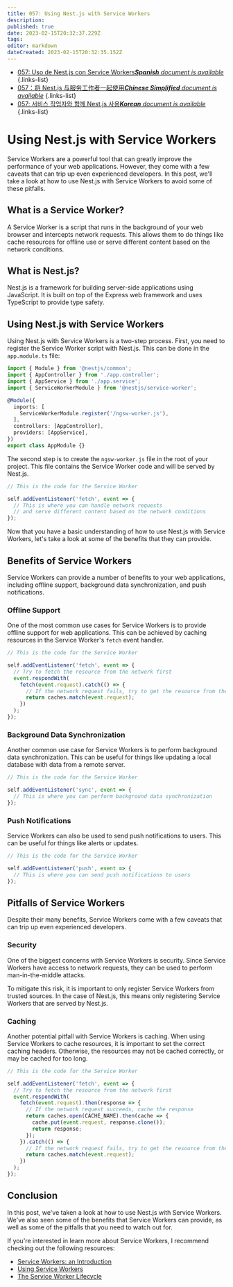 ```yaml
---
title: 057: Using Nest.js with Service Workers
description: 
published: true
date: 2023-02-15T20:32:37.229Z
tags: 
editor: markdown
dateCreated: 2023-02-15T20:32:35.152Z
---
```


- [057: Uso de Nest.js con Service Workers***Spanish** document is available*](/es/Knowledge-base/Nest-js/Learning/057-using-nest-js-with-service-workers)
{.links-list}
- [057：将 Nest.js 与服务工作者一起使用***Chinese Simplified** document is available*](/zh/Knowledge-base/Nest-js/Learning/057-using-nest-js-with-service-workers)
{.links-list}
- [057: 서비스 작업자와 함께 Nest.js 사용***Korean** document is available*](/ko/Knowledge-base/Nest-js/Learning/057-using-nest-js-with-service-workers)
{.links-list}


# Using Nest.js with Service Workers

Service Workers are a powerful tool that can greatly improve the performance of your web applications. However, they come with a few caveats that can trip up even experienced developers. In this post, we'll take a look at how to use Nest.js with Service Workers to avoid some of these pitfalls.

## What is a Service Worker?

A Service Worker is a script that runs in the background of your web browser and intercepts network requests. This allows them to do things like cache resources for offline use or serve different content based on the network conditions.

## What is Nest.js?

Nest.js is a framework for building server-side applications using JavaScript. It is built on top of the Express web framework and uses TypeScript to provide type safety.

## Using Nest.js with Service Workers

Using Nest.js with Service Workers is a two-step process. First, you need to register the Service Worker script with Nest.js. This can be done in the `app.module.ts` file:

```typescript
import { Module } from '@nestjs/common';
import { AppController } from './app.controller';
import { AppService } from './app.service';
import { ServiceWorkerModule } from '@nestjs/service-worker';

@Module({
  imports: [
    ServiceWorkerModule.register('/ngsw-worker.js'),
  ],
  controllers: [AppController],
  providers: [AppService],
})
export class AppModule {}
```

The second step is to create the `ngsw-worker.js` file in the root of your project. This file contains the Service Worker code and will be served by Nest.js.

```javascript
// This is the code for the Service Worker

self.addEventListener('fetch', event => {
  // This is where you can handle network requests
  // and serve different content based on the network conditions
});
```

Now that you have a basic understanding of how to use Nest.js with Service Workers, let's take a look at some of the benefits that they can provide.

## Benefits of Service Workers

Service Workers can provide a number of benefits to your web applications, including offline support, background data synchronization, and push notifications.

### Offline Support

One of the most common use cases for Service Workers is to provide offline support for web applications. This can be achieved by caching resources in the Service Worker's `fetch` event handler.

```javascript
// This is the code for the Service Worker

self.addEventListener('fetch', event => {
  // Try to fetch the resource from the network first
  event.respondWith(
    fetch(event.request).catch(() => {
      // If the network request fails, try to get the resource from the cache
      return caches.match(event.request);
    })
  );
});
```

### Background Data Synchronization

Another common use case for Service Workers is to perform background data synchronization. This can be useful for things like updating a local database with data from a remote server.

```javascript
// This is the code for the Service Worker

self.addEventListener('sync', event => {
  // This is where you can perform background data synchronization
});
```

### Push Notifications

Service Workers can also be used to send push notifications to users. This can be useful for things like alerts or updates.

```javascript
// This is the code for the Service Worker

self.addEventListener('push', event => {
  // This is where you can send push notifications to users
});
```

## Pitfalls of Service Workers

Despite their many benefits, Service Workers come with a few caveats that can trip up even experienced developers.

### Security

One of the biggest concerns with Service Workers is security. Since Service Workers have access to network requests, they can be used to perform man-in-the-middle attacks.

To mitigate this risk, it is important to only register Service Workers from trusted sources. In the case of Nest.js, this means only registering Service Workers that are served by Nest.js.

### Caching

Another potential pitfall with Service Workers is caching. When using Service Workers to cache resources, it is important to set the correct caching headers. Otherwise, the resources may not be cached correctly, or may be cached for too long.

```javascript
// This is the code for the Service Worker

self.addEventListener('fetch', event => {
  // Try to fetch the resource from the network first
  event.respondWith(
    fetch(event.request).then(response => {
      // If the network request succeeds, cache the response
      return caches.open(CACHE_NAME).then(cache => {
        cache.put(event.request, response.clone());
        return response;
      });
    }).catch(() => {
      // If the network request fails, try to get the resource from the cache
      return caches.match(event.request);
    })
  );
});
```

## Conclusion

In this post, we've taken a look at how to use Nest.js with Service Workers. We've also seen some of the benefits that Service Workers can provide, as well as some of the pitfalls that you need to watch out for.

If you're interested in learn more about Service Workers, I recommend checking out the following resources:

- [Service Workers: an Introduction](https://developers.google.com/web/fundamentals/primers/service-workers)
- [Using Service Workers](https://developers.google.com/web/fundamentals/getting-started/primers/service-workers)
- [The Service Worker Lifecycle](https://developers.google.com/web/fundamentals/getting-started/primers/service-workers#the_serviceworker_lifecycle)
